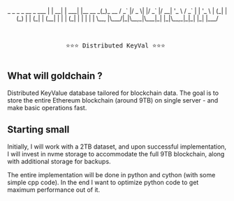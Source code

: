 <div align="center">
             _     _      _           _       
  __ _  ___ | | __| | ___| |__   __ _(_)_ __  
 / _` |/ _ \| |/ _` |/ __| '_ \ / _` | | '_ \ 
| (_| | (_) | | (_| | (__| | | | (_| | | | | |
 \__, |\___/|_|\__,_|\___|_| |_|\__,_|_|_| |_|
 |___/        
<pre>


⭐⭐⭐ Distributed KeyVal ⭐⭐⭐
</pre>

</div>


## What will goldchain ?

Distributed KeyValue database tailored for blockchain data. The goal is to store the entire
Ethereum blockchain (around 9TB) on single server - and make basic operations fast.


## Starting small

Initially, I will work with a 2TB dataset, and upon successful implementation, 
I will invest in nvme storage to accommodate the full 9TB blockchain, along with additional storage for backups.

The entire implementation will be done in python and cython (with some simple cpp code).
In the end I want to optimize python code to get maximum performance out of it.
